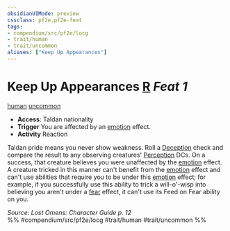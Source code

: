 ```yaml
---
obsidianUIMode: preview
cssclass: pf2e,pf2e-feat
tags:
- compendium/src/pf2e/locg
- trait/human
- trait/uncommon
aliases: ["Keep Up Appearances"]
---
```

# Keep Up Appearances  [R](chapter-9-playing-the-game.md#Actions "Reaction") *Feat 1*  
[human](human.md "Human Ancestry & Heritage Trait")  [uncommon](uncommon.md "Uncommon Rarity Trait")  

- **Access**: Taldan nationality
- **Trigger** You are affected by an [emotion](emotion.md "Emotion Effect Trait") effect.
- **Activity** Reaction

Taldan pride means you never show weakness. Roll a [Deception](skills.md#Deception) check and compare the result to any observing creatures' [Perception](skills.md#Perception) DCs. On a success, that creature believes you were unaffected by the [emotion](emotion.md "Emotion Effect Trait") effect. A creature tricked in this manner can't benefit from the [emotion](emotion.md "Emotion Effect Trait") effect and can't use abilities that require you to be under this [emotion](emotion.md "Emotion Effect Trait") effect; for example, if you successfully use this ability to trick a will-o'-wisp into believing you aren't under a [fear](Reference/Rules/Traits/fear.md "Fear Effect Trait") effect, it can't use its Feed on Fear ability on you.

*Source: Lost Omens: Character Guide p. 12*  
%% #compendium/src/pf2e/locg #trait/human #trait/uncommon %%